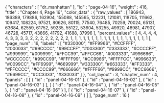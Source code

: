 {
  "characters" : [
    "dr_manhattan"
  ],
  "id" : "page-04-16",
  "weight" : 416,
  "title" : "Chapter 4, Page 16",
  "color_data" : {
    "raw_values" : [
      186943,
      186389,
      179886,
      162904,
      155088,
      145565,
      122231,
      121081,
      118705,
      111662,
      109417,
      108224,
      97521,
      80626,
      80115,
      77540,
      76485,
      70259,
      70024,
      65131,
      63684,
      62559,
      61752,
      59235,
      55122,
      53604,
      53255,
      49920,
      48981,
      47907,
      46728,
      45717,
      43666,
      41792,
      41688,
      37996
    ],
    "percent_values" : [
      4,
      4,
      4,
      4,
      4,
      3,
      3,
      3,
      3,
      2,
      2,
      2,
      2,
      2,
      2,
      2,
      2,
      1,
      1,
      1,
      1,
      1,
      1,
      1,
      1,
      1,
      1,
      1,
      1,
      1,
      1,
      1,
      1,
      1,
      1,
      1
    ],
    "page_num" : 16,
    "labels" : [
      "#330000",
      "#FF9966",
      "#CCFFFF",
      "#000033",
      "#99CCCC",
      "#99CCFF",
      "#003300",
      "#333333",
      "#CCCCFF",
      "#999999",
      "#009999",
      "#FFCC99",
      "#FFCC66",
      "#003333",
      "#996666",
      "#CCCCCC",
      "#99CC99",
      "#FFFF99",
      "#CC9966",
      "#FFFFCC",
      "#996633",
      "#0099CC",
      "#FF9999",
      "#669999",
      "#333300",
      "#663333",
      "#FF3333",
      "#FFCCCC",
      "#CCCC99",
      "#666666",
      "#FFFF66",
      "#9999CC",
      "#CC6666",
      "#6699CC",
      "#CC3333",
      "#330033"
    ]
  },
  "col_layout" : 3,
  "chapter_num" : 4,
  "panels" : [
    [
      {
        "id" : "panel-04-16-01"
      },
      {
        "id" : "panel-04-16-02"
      },
      {
        "id" : "panel-04-16-03"
      }
    ],
    [
      {
        "id" : "panel-04-16-04"
      },
      {
        "id" : "panel-04-16-05"
      },
      {
        "id" : "panel-04-16-06"
      }
    ],
    [
      {
        "id" : "panel-04-16-07"
      },
      {
        "id" : "panel-04-16-08"
      },
      {
        "id" : "panel-04-16-09"
      }
    ]
  ],
  "page_num" : 16
}
